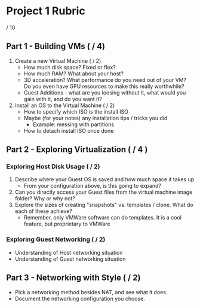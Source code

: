 # Project 1 Rubric

 / 10

## Part 1 - Building VMs (  / 4)

1. Create a new Virtual Machine ( / 2)
    - How much disk space?  Fixed or flex?
    - How much RAM?  What about your host?
    - 3D acceleration?  What performance do you need out of your VM?  Do you even have GPU resources to make this really worthwhile?
    - Guest Additions - what are you loosing without it, what would you gain with it, and do you want it?
2. Install an OS to the Virtual Machine ( / 2)
    - How to specify which ISO is the install ISO
    - Maybe (for your notes) any installation tips / tricks you did
        - Example: messing with partitions
    - How to detach install ISO once done

## Part 2 - Exploring Virtualization (  / 4 )

### Exploring Host Disk Usage (  / 2)
1. Describe where your Guest OS is saved and how much space it takes up
    - From your configuration above, is this going to expand?
2. Can you directly access your Guest files from the virtual machine image folder?  Why or why not?
3. Explore the sizes of creating "snapshots" vs. templates / clone.  What do each of these achieve?
    - Remember, only VMWare software can do templates.  It is a cool feature, but proprietary to VMWare

### Exploring Guest Networking (  / 2)

- Understanding of Host networking situation
- Understanding of Guest networking situation

## Part 3 - Networking with Style (  / 2)

- Pick a networking method besides NAT, and see what it does.
- Document the networking configuration you choose.
